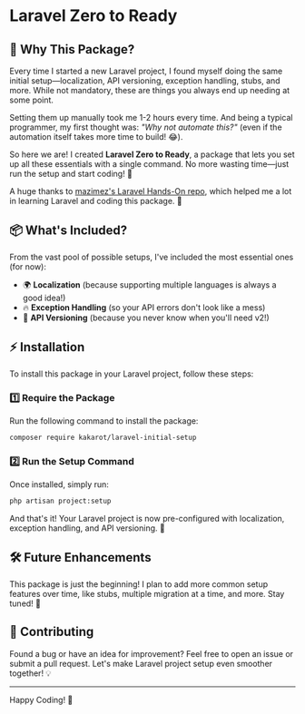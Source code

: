 # Laravel Zero to Ready

## 🚀 Why This Package?

Every time I started a new Laravel project, I found myself doing the same initial setup—localization, API versioning, exception handling, stubs, and more. While not mandatory, these are things you always end up needing at some point.

Setting them up manually took me 1-2 hours every time. And being a typical programmer, my first thought was: *"Why not automate this?"* (even if the automation itself takes more time to build! 😂).

So here we are! I created **Laravel Zero to Ready**, a package that lets you set up all these essentials with a single command. No more wasting time—just run the setup and start coding! 🎉

A huge thanks to [mazimez's Laravel Hands-On repo](https://github.com/mazimez/laravel-hands-on), which helped me a lot in learning Laravel and coding this package. 🙌

## 📦 What's Included?

From the vast pool of possible setups, I've included the most essential ones (for now):

- 🌍 **Localization** (because supporting multiple languages is always a good idea!)
- 🔥 **Exception Handling** (so your API errors don't look like a mess)
- 🔄 **API Versioning** (because you never know when you'll need v2!)

## ⚡ Installation

To install this package in your Laravel project, follow these steps:

### 1️⃣ Require the Package

Run the following command to install the package:

```sh
composer require kakarot/laravel-initial-setup
```

### 2️⃣ Run the Setup Command

Once installed, simply run:

```sh
php artisan project:setup
```

And that's it! Your Laravel project is now pre-configured with localization, exception handling, and API versioning. 🎉

## 🛠️ Future Enhancements

This package is just the beginning! I plan to add more common setup features over time, like stubs, multiple migration at a time, and more. Stay tuned! 🚀

## 🤝 Contributing

Found a bug or have an idea for improvement? Feel free to open an issue or submit a pull request. Let's make Laravel project setup even smoother together! 💡

---

Happy Coding! 🚀

